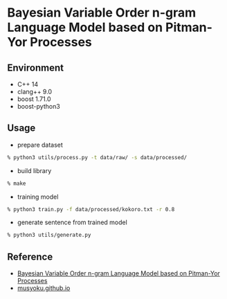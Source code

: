 # Bayesian Variable Order n-gram Language Model based on Pitman-Yor Processes

## Environment

- C++ 14
- clang++ 9.0
- boost 1.71.0
- boost-python3

## Usage

- prepare dataset

```zsh
% python3 utils/process.py -t data/raw/ -s data/processed/
```

- build library

```zsh
% make
```

- training model

```zsh
% python3 train.py -f data/processed/kokoro.txt -r 0.8
```

- generate sentence from trained model

```zsh
% python3 utils/generate.py
```

## Reference

- [Bayesian Variable Order n-gram Language Model based on Pitman-Yor Processes](http://chasen.org/~daiti-m/paper/nl178vpylm.pdf)
- [musyoku.github.io](http://musyoku.github.io/)
